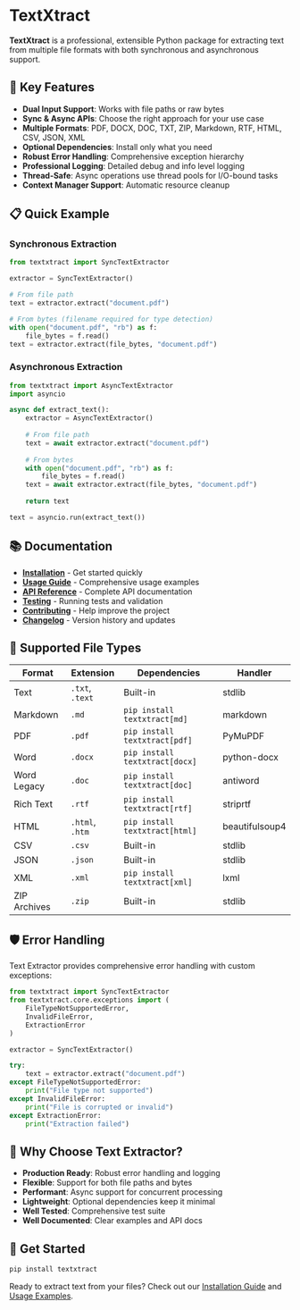 # TextXtract

**TextXtract** is a professional, extensible Python package for extracting text from multiple file formats with both synchronous and asynchronous support.

## 🚀 Key Features

- **Dual Input Support**: Works with file paths or raw bytes
- **Sync & Async APIs**: Choose the right approach for your use case
- **Multiple Formats**: PDF, DOCX, DOC, TXT, ZIP, Markdown, RTF, HTML, CSV, JSON, XML
- **Optional Dependencies**: Install only what you need
- **Robust Error Handling**: Comprehensive exception hierarchy
- **Professional Logging**: Detailed debug and info level logging
- **Thread-Safe**: Async operations use thread pools for I/O-bound tasks
- **Context Manager Support**: Automatic resource cleanup

## 📋 Quick Example

### Synchronous Extraction

```python
from textxtract import SyncTextExtractor

extractor = SyncTextExtractor()

# From file path
text = extractor.extract("document.pdf")

# From bytes (filename required for type detection)
with open("document.pdf", "rb") as f:
    file_bytes = f.read()
text = extractor.extract(file_bytes, "document.pdf")
```

### Asynchronous Extraction

```python
from textxtract import AsyncTextExtractor
import asyncio

async def extract_text():
    extractor = AsyncTextExtractor()
    
    # From file path
    text = await extractor.extract("document.pdf")
    
    # From bytes
    with open("document.pdf", "rb") as f:
        file_bytes = f.read()
    text = await extractor.extract(file_bytes, "document.pdf")
    
    return text

text = asyncio.run(extract_text())
```

## 📚 Documentation

- **[Installation](installation.md)** - Get started quickly
- **[Usage Guide](usage.md)** - Comprehensive usage examples
- **[API Reference](api.md)** - Complete API documentation
- **[Testing](testing.md)** - Running tests and validation
- **[Contributing](contributing.md)** - Help improve the project
- **[Changelog](changelog.md)** - Version history and updates

## 🔧 Supported File Types

| Format | Extension | Dependencies | Handler |
|--------|-----------|--------------|---------|
| Text | `.txt`, `.text` | Built-in | stdlib |
| Markdown | `.md` | `pip install textxtract[md]` | markdown |
| PDF | `.pdf` | `pip install textxtract[pdf]` | PyMuPDF |
| Word | `.docx` | `pip install textxtract[docx]` | python-docx |
| Word Legacy | `.doc` | `pip install textxtract[doc]` | antiword |
| Rich Text | `.rtf` | `pip install textxtract[rtf]` | striprtf |
| HTML | `.html`, `.htm` | `pip install textxtract[html]` | beautifulsoup4 |
| CSV | `.csv` | Built-in | stdlib |
| JSON | `.json` | Built-in | stdlib |
| XML | `.xml` | `pip install textxtract[xml]` | lxml |
| ZIP Archives | `.zip` | Built-in | stdlib |

## 🛡️ Error Handling

Text Extractor provides comprehensive error handling with custom exceptions:

```python
from textxtract import SyncTextExtractor
from textxtract.core.exceptions import (
    FileTypeNotSupportedError,
    InvalidFileError,
    ExtractionError
)

extractor = SyncTextExtractor()

try:
    text = extractor.extract("document.pdf")
except FileTypeNotSupportedError:
    print("File type not supported")
except InvalidFileError:
    print("File is corrupted or invalid")
except ExtractionError:
    print("Extraction failed")
```

## 🎯 Why Choose Text Extractor?

- **Production Ready**: Robust error handling and logging
- **Flexible**: Support for both file paths and bytes
- **Performant**: Async support for concurrent processing
- **Lightweight**: Optional dependencies keep it minimal
- **Well Tested**: Comprehensive test suite
- **Well Documented**: Clear examples and API docs

## 🚀 Get Started

```bash
pip install textxtract
```

Ready to extract text from your files? Check out our [Installation Guide](installation.md) and [Usage Examples](usage.md).